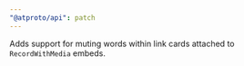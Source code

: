 ```yaml
---
"@atproto/api": patch
---
```


Adds support for muting words within link cards attached to `RecordWithMedia` embeds.
